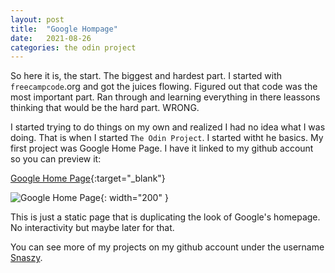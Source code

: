 ```yaml
---
layout: post
title:  "Google Hompage"
date:   2021-08-26
categories: the odin project
---
```

So here it is, the start. The biggest and hardest part. I started with `freecampcode`.org and got the juices flowing. Figured out that code was the most important part. Ran through and learning everything in there leassons thinking that would be the hard part. WRONG.

I started trying to do things on my own and realized I had no idea what I was doing. That is when I started `The Odin Project`. I started witht he basics. My first project was Google Home Page. I have it linked to my github account so you can preview it:

[Google Home Page](https://snaszy.github.io/google-homepage/){:target="_blank"}

![Google Home Page](/the-four-color-word/assets/google.png){: width="200" }

This is just a static page that is duplicating the look of Google's homepage. No interactivity but maybe later for that.

You can see more of my projects on my github account under the username [Snaszy][snaszy-github].

[snaszy-github]: https://github.com/snaszy

